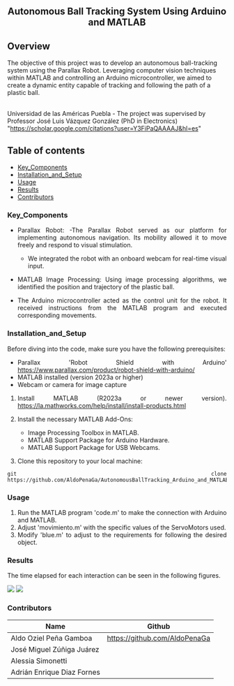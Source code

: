 <p align="center">
  <h2 align="center">Autonomous Ball Tracking System Using Arduino and MATLAB</h2>

  <p align="justify">
    
## Overview
  
The objective of this project was to develop an autonomous ball-tracking system using the Parallax Robot. Leveraging computer vision techniques within MATLAB and controlling an Arduino microcontroller, we aimed to create a dynamic entity capable of tracking and following the path of a plastic ball.
	  
  <br>Universidad de las Américas Puebla - The project was supervised by Professor José Luis Vázquez González (PhD in Electronics) "https://scholar.google.com/citations?user=Y3FiPaQAAAAJ&hl=es" 
  </p>
</p>
<be>

## Table of contents
- [Key_Components](#Key_Components)
- [Installation_and_Setup](#Installation_and_Setup)
- [Usage](#Usage)
- [Results](#Results)
- [Contributors](#Contributors)


<div align= "justify">

### Key_Components

- Parallax Robot:
	-The Parallax Robot served as our platform for implementing autonomous navigation. Its mobility allowed it to move freely and 		respond to visual stimulation.
	- We integrated the robot with an onboard webcam for real-time visual input.

- MATLAB Image Processing: Using image processing algorithms, we identified the position and trajectory of the plastic ball.

- The Arduino microcontroller acted as the control unit for the robot. It received instructions from the MATLAB program and executed corresponding movements.

### Installation_and_Setup

Before diving into the code, make sure you have the following prerequisites:

- Parallax 'Robot Shield with Arduino' https://www.parallax.com/product/robot-shield-with-arduino/
- MATLAB installed (version 2023a or higher)
- Webcam or camera for image capture


1. Install MATLAB (R2023a or newer version). https://la.mathworks.com/help/install/install-products.html

2. Install the necessary MATLAB Add-Ons:
   - Image Processing Toolbox in MATLAB. 
   - MATLAB Support Package for Arduino Hardware.
   - MATLAB Support Package for USB Webcams.

3. Clone this repository to your local machine:

```
git clone https://github.com/AldoPenaGa/AutonomousBallTracking_Arduino_and_MATLAB

```

### Usage

1. Run the MATLAB program 'code.m' to make the connection with Arduino and MATLAB.
2. Adjust 'movimiento.m' with the specific values of the ServoMotors used.
3. Modify 'blue.m' to adjust to the requirements for following the desired object.

### Results

The time elapsed for each interaction can be seen in the following figures. 

<img src="https://github.com/AldoPenaGa/UR5_CubesColorFiltering_MATLAB/blob/main/RCleanImage.png">

<img src="https://github.com/AldoPenaGa/UR5_CubesColorFiltering_MATLAB/blob/main/RNoisyImage.png">

### Contributors

| Name                          | Github                               |
|-------------------------------|--------------------------------------|
| Aldo Oziel Peña Gamboa        | https://github.com/AldoPenaGa        |
| José Miguel Zúñiga Juárez     | |
| Alessia Simonetti             | |
| Adrián Enrique Diaz Fornes    | |
